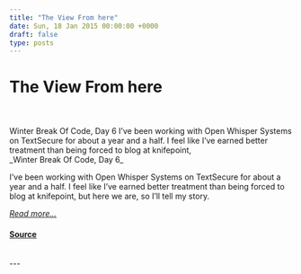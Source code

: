 ```yaml
---
title: "The View From here"
date: Sun, 18 Jan 2015 00:00:00 +0000
draft: false
type: posts
---
```

# The View From here

<br/>

<br/>
 Winter Break Of Code, Day 6 I’ve been working with Open Whisper Systems on TextSecure for about a year and a half. I feel like I’ve earned better treatment than being forced to blog at knifepoint,
<br/>
_Winter Break Of Code, Day 6_

I’ve been working with Open Whisper Systems on TextSecure for about a year and a half. I feel like I’ve earned better treatment than being forced to blog at knifepoint, but here we are, so I’ll tell my story.

[_Read more..._](https://signal.org/blog/the-view-from-here/)

#### [Source](https://signal.org/blog/the-view-from-here/)

<br/>
---
